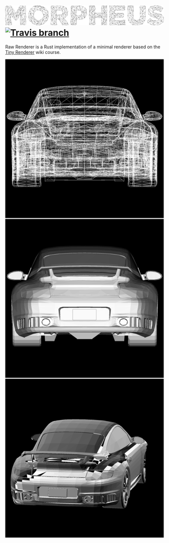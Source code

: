 ![Raw-Renderer](renderer.png)
[![Travis branch](https://img.shields.io/travis/mandeep/morpheus/master.svg?style=flat-square)](https://travis-ci.org/mandeep/morpheus)
=============================

Raw Renderer is a Rust implementation of a minimal renderer
based on the [Tiny Renderer](https://github.com/ssloy/tinyrenderer/) wiki course.

![Wire Mesh](wire_mesh.png)
![Triangle Mesh](triangle_mesh.png)
![Projected Triangle Mesh](projected_triangle_mesh.png)
